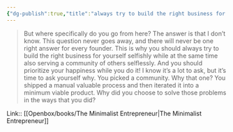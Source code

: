 ```yaml
---
{"dg-publish":true,"title":"always try to build the right business for yourself selfishly","tags":["quotes"],"date":"2024-05-03T21:12:31+03:00","modified_at":"2024-07-25T11:41:47+03:00","aliases":"always try to build the right business for yourself selfishly","dg-path":"/quotes/202405032112.md","permalink":"/quotes/202405032112/","dgPassFrontmatter":true}
---
```



> But where specifically do you go from here?
The answer is that I don’t know. This question never goes away, and there will never be one right answer for every founder. This is why you should always try to build the right business for yourself selfishly while at the same time also serving a community of others selflessly. And you should prioritize your happiness while you do it!
I know it’s a lot to ask, but it’s time to ask yourself why.
You picked a community. Why that one? You shipped a manual valuable process and then iterated it into a minimum viable product. Why did you choose to solve those problems in the ways that you did?

Link:: [[Openbox/books/The Minimalist Entrepreneur|The Minimalist Entrepreneur]]
